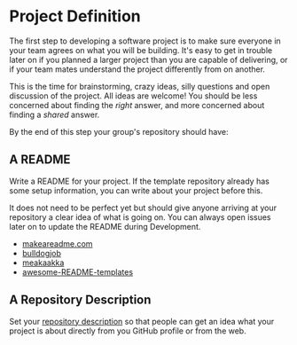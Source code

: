 # Project Definition

The first step to developing a software project is to make sure everyone in your team agrees on what you will be building. It's easy to get in trouble later on if you planned a larger project than you are capable of delivering, or if your team mates understand the project differently from on another.

This is the time for brainstorming, crazy ideas, silly questions and open discussion of the project. All ideas are welcome! You should be less concerned about finding the _right_ answer, and more concerned about finding a _shared_ answer.

By the end of this step your group's repository should have:

## A README

Write a README for your project. If the template repository already has some setup information, you can write about your project before this.

It does not need to be perfect yet but should give anyone arriving at your repository a clear idea of what is going on. You can always open issues later on to update the README during Development.

- [makeareadme.com](https://www.makeareadme.com/)
- [bulldogjob](https://bulldogjob.com/news/449-how-to-write-a-good-readme-for-your-github-project)
- [meakaakka](https://medium.com/@meakaakka/a-beginners-guide-to-writing-a-kickass-readme-7ac01da88ab3)
- [awesome-README-templates](https://github.com/elangosundar/awesome-README-templates)

## A Repository Description

Set your [repository description](https://stackoverflow.com/questions/7757751/how-do-you-change-a-repository-description-on-github) so that people can get an idea what your project is about directly from you GitHub profile or from the web.
